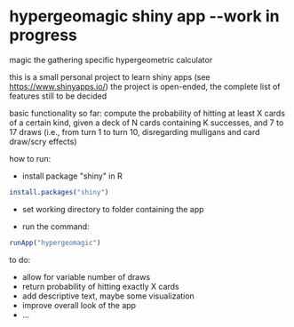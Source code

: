 # hypergeomagic shiny app --work in progress

magic the gathering specific hypergeometric calculator

this is a small personal project to learn shiny apps (see https://www.shinyapps.io/)
the project is open-ended, the complete list of features still to be decided 

basic functionality so far: compute the probability of hitting at least X cards of a certain kind, given a deck of N cards containing K successes, and 7 to 17 draws (i.e., from turn 1 to turn 10, disregarding mulligans and card draw/scry effects)

how to run: 

- install package "shiny" in R
```r
install.packages("shiny")
```

- set working directory to folder containing the app

- run the command:
```r
runApp("hypergeomagic")
```

to do:

- allow for variable number of draws
- return probability of hitting exactly X cards
- add descriptive text, maybe some visualization
- improve overall look of the app
- ...
